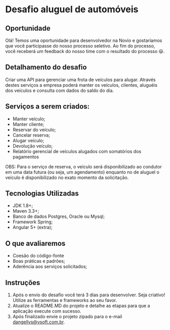 # Desafio aluguel de automóveis

## Oportunidade

Olá! Temos uma oportunidade para desenvolvedor na Novio e gostaríamos que você participasse do nosso processo seletivo. Ao fim do processo, você receberá um feedback do nosso time com o resultado do processo 😃.

## Detalhamento do desafio

Criar uma API para gerenciar uma frota de veículos para alugar. Através destes serviços a empresa poderá manter os veículos, clientes, aluguéis dos veículos e consulta com dados do saldo do dia.

## Serviços a serem criados:

 - Manter veículo;
 - Manter cliente;
 - Reservar do veículo;
 - Cancelar reserva;
 - Alugar veículo;
 - Devolução veículo;
 - Relatório gerencial de veículos alugados com somatórios dos pagamentos

OBS: Para o serviço de reserva, o veículo será disponibilizado ao condutor em uma data futura (ou seja, um agendamento) enquanto no de aluguel o veículo é disponibilizado no exato momento da solicitação.

## Tecnologias Utilizadas

 - JDK 1.8+;
 - Maven 3.3+;
 - Banco de dados Postgres, Oracle ou Mysql;
 - Framework Spring;
 - Angular 5+ (extra);

## O que avaliaremos

 - Coesão do código-fonte
 - Boas práticas e padrões;
 - Aderência aos serviços solicitados;

## Instruções

1. Após o envio do desafio você terá 3 dias para desenvolver. Seja criativo! Utilize as ferramentas e frameworks ao seu favor.
2. Atualize o README.MD do projeto e detalhe as etapas para que a aplicação execute com sucesso.
3. Após finalizado envie o projeto zipado para o e-mail dangellys@vsoft.com.br.
